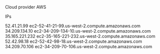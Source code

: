Cloud provider AWS

IPs

52.41.21.99 ec2-52-41-21-99.us-west-2.compute.amazonaws.com
34.209.134.10 ec2-34-209-134-10.us-west-2.compute.amazonaws.com
35.165.221.232 ec2-35-165-221-232.us-west-2.compute.amazonaws.com
52.42.98.18 ec2-52-42-98-18.us-west-2.compute.amazonaws.com
34.209.70.106 ec2-34-209-70-106.us-west-2.compute.amazonaws.com
